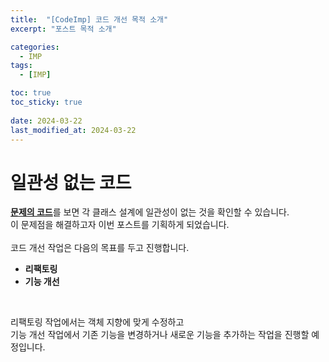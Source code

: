 ```yaml
---
title:  "[CodeImp] 코드 개선 목적 소개"
excerpt: "포스트 목적 소개"

categories:
  - IMP
tags:
  - [IMP]

toc: true
toc_sticky: true
 
date: 2024-03-22
last_modified_at: 2024-03-22
---
```


# 일관성 없는 코드
[**문제의 코드**](https://github.com/Mgcllee/PokeHunter_LoginServer/blob/7de5a1e5c0feb032b8155c16ea77a90d363a004a/IOCPServer/netModule.h)를 보면
각 클래스 설계에 일관성이 없는 것을 확인할 수 있습니다.<br/>
이 문제점을 해결하고자 이번 포스트를 기획하게 되었습니다.<br/>
<br/>
코드 개선 작업은 다음의 목표를 두고 진행합니다.
 * __리팩토링__
 * __기능 개선__
<br/>

리팩토링 작업에서는 객체 지향에 맞게 수정하고<br/>
기능 개선 작업에서 기존 기능을 변경하거나 새로운 기능을 추가하는 작업을 진행할 예정입니다.
